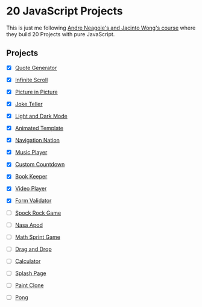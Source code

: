 # 20 JavaScript Projects

This is just me following [Andre Neagoie's and Jacinto Wong's course](https://www.udemy.com/course/javascript-web-projects-to-build-your-portfolio-resume/) where they build 20 Projects with pure JavaScript.

## Projects 
- [x] [Quote Generator](https://yarocruz.github.io/20-js-projects/quote-generator/)
- [x] [Infinite Scroll](https://yarocruz.github.io/20-js-projects/infinity-scroll/)
- [x] [Picture in Picture](https://yarocruz.github.io/20-js-projects/picture-in-picture/)
- [x] [Joke Teller](https://yarocruz.github.io/20-js-projects/joke-teller/)
- [x] [Light and Dark Mode](https://yarocruz.github.io/20-js-projects/light-dark-mode)
- [x] [Animated Template](https://yarocruz.github.io/20-js-projects/animated-template)
- [x] [Navigation Nation](https://yarocruz.github.io/20-js-projects/nagivation-nation)
- [x] [Music Player](https://yarocruz.github.io/20-js-projects/music-player)
- [x] [Custom Countdown](https://yarocruz.github.io/20-js-projects/custom-countdown)
- [x] [Book Keeper](https://yarocruz.github.io/20-js-projects/book-keeper)
- [x] [Video Player](https://yarocruz.github.io/20-js-projects/video-player)
- [x] [Form Validator](https://yarocruz.github.io/20-js-projects/form-validator)
- [ ] [Spock Rock Game](#)
- [ ] [Nasa Apod](#)
- [ ] [Math Sprint Game](#)
- [ ] [Drag and Drop](#)
- [ ] [Calculator](#)
- [ ] [Splash Page](#)
- [ ] [Paint Clone](#)
- [ ] [Pong](#)

